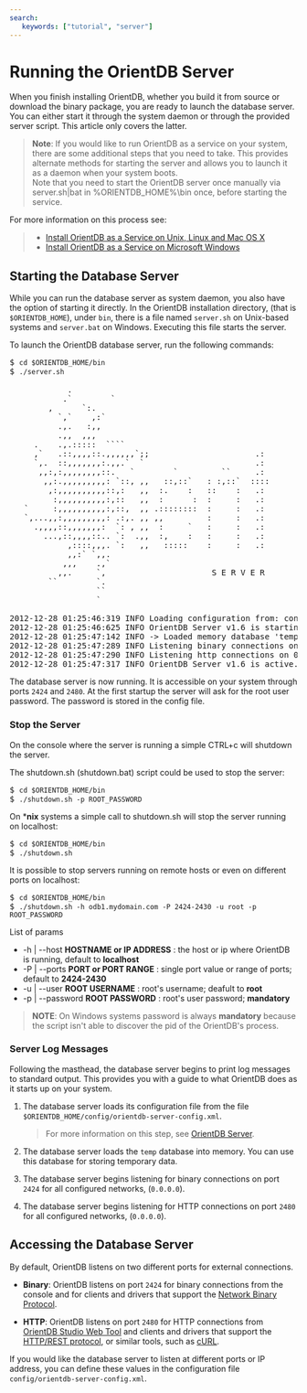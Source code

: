 ```yaml
---
search:
   keywords: ["tutorial", "server"]
---
```


# Running the OrientDB Server

When you finish installing OrientDB, whether you build it from source or download the binary package, you are ready to launch the database server.  You can either start it through the system daemon or through the provided server script.  This article only covers the latter.

>**Note**: If you would like to run OrientDB as a service on your system, there are some additional steps that you need to take.  This provides alternate methods for starting the server and allows you to launch it as a daemon when your system boots.  
Note that you need to start the OrientDB server once manually via server.sh|bat in %ORIENTDB_HOME%\bin once, before starting the service.

For more information on this process see:
>
>- [Install OrientDB as a Service on Unix, Linux and Mac OS X](../admin/Unix-Service.md)
>- [Install OrientDB as a Service on Microsoft Windows](../admin/Windows-Service.md)


## Starting the Database Server

While you can run the database server as system daemon, you also have the option of starting it directly.  In the OrientDB installation directory, (that is `$ORIENTDB_HOME`), under `bin`, there is a file named `server.sh` on Unix-based systems and `server.bat` on Windows.  Executing this file starts the server.

To launch the OrientDB database server, run the following commands:

<pre>
$ <code class="lang-sh userinput">cd $ORIENTDB_HOME/bin</code>
$ <code class="lang-sh userinput">./server.sh</code>

            .
           .`        `
        ,      `:.
          `,`    ,:`
          .,.   :,,
          .,,  ,,,
     .    .,.:::::  ````
     ,`   .::,,,,::.,,,,,,`;;                      .:
     `,.  ::,,,,,,,:.,,.`  `                       .:
      ,,:,:,,,,,,,,::.   `        `         ``     .:
       ,,:.,,,,,,,,,: `::, ,,   ::,::`   : :,::`  ::::
        ,:,,,,,,,,,,::,:   ,,  :.    :   ::    :   .:
         :,,,,,,,,,,:,::   ,,  :      :  :     :   .:
   `     :,,,,,,,,,,:,::,  ,, .::::::::  :     :   .:
   `,...,,:,,,,,,,,,: .:,. ,, ,,         :     :   .:
     .,,,,::,,,,,,,:  `: , ,,  :     `   :     :   .:
       ...,::,,,,::.. `:  .,,  :,    :   :     :   .:
            ,::::,,,. `:   ,,   :::::    :     :   .:
            ,,:` `,,.
           ,,,    .,`
          ,,.     `,                      S E R V E R
        ``        `.
                  ``
                  `

2012-12-28 01:25:46:319 INFO Loading configuration from: config/orientdb-server-config.xml... [OServerConfigurationLoaderXml]
2012-12-28 01:25:46:625 INFO OrientDB Server v1.6 is starting up... [OServer]
2012-12-28 01:25:47:142 INFO -> Loaded memory database 'temp' [OServer]
2012-12-28 01:25:47:289 INFO Listening binary connections on 0.0.0.0:2424 [OServerNetworkListener]
2012-12-28 01:25:47:290 INFO Listening http connections on 0.0.0.0:2480 [OServerNetworkListener]
2012-12-28 01:25:47:317 INFO OrientDB Server v1.6 is active. [OServer]
</pre>

The database server is now running.  It is accessible on your system through ports `2424` and `2480`.
At the first startup the server will ask for the root user password. The password is stored in the config file.
 
### Stop the Server

On the console where the server is running a simple CTRL+c will shutdown the server.

The shutdown.sh (shutdown.bat) script could be used to stop the server:

<pre>
$ <code class="lang-sh userinput">cd $ORIENTDB_HOME/bin</code>
$ <code class="lang-sh userinput">./shutdown.sh -p ROOT_PASSWORD</code>
</pre>

On ***nix** systems a simple call to shutdown.sh will stop the server running on localhost:

<pre>
$ <code class="lang-sh userinput">cd $ORIENTDB_HOME/bin</code>
$ <code class="lang-sh userinput">./shutdown.sh</code>
</pre>

It is possible to stop servers running on remote hosts or even on different ports on localhost:

<pre>
$ <code class="lang-sh userinput">cd $ORIENTDB_HOME/bin</code>
$ <code class="lang-sh userinput">./shutdown.sh -h odb1.mydomain.com -P 2424-2430 -u root -p ROOT_PASSWORD</code>
</pre>

List of params

- -h | --host **HOSTNAME or IP ADDRESS** : the host or ip where OrientDB is running, default to **localhost**
- -P | --ports **PORT or PORT RANGE** : single port value or range of ports; default to **2424-2430**
- -u | --user **ROOT USERNAME** : root's username; deafult to  **root**
- -p | --password **ROOT PASSWORD** : root's user password; **mandatory**

>**NOTE**: On Windows systems password is always **mandatory** because the script isn't able to discover the pid of the OrientDB's process.

### Server Log Messages

Following the masthead, the database server begins to print log messages to standard output.  This provides you with a guide to what OrientDB does as it starts up on your system.

1. The database server loads its configuration file from the file `$ORIENTDB_HOME/config/orientdb-server-config.xml`.

   >For more information on this step, see [OrientDB Server](../internals/DB-Server.md).

1. The database server loads the `temp` database into memory.  You can use this database for storing temporary data.

1. The database server begins listening for binary connections on port `2424` for all configured networks, (`0.0.0.0`).

1. The database server begins listening for HTTP connections on port `2480` for all configured networks, (`0.0.0.0`).

## Accessing the Database Server

By default, OrientDB listens on two different ports for external connections.

- **Binary**: OrientDB listens on port `2424` for binary connections from the console and for clients and drivers that support the [Network Binary Protocol](../internals/Network-Binary-Protocol.md).

- **HTTP**: OrientDB listens on port `2480` for HTTP connections from [OrientDB Studio Web Tool](http://www.orientechnologies.com/docs/last/orientdb-studio.wiki/Home-page.html) and clients and drivers that support the [HTTP/REST protocol](../misc/OrientDB-REST.md), or similar tools, such as [cURL](http://en.wikipedia.org/wiki/cURL).

If you would like the database server to listen at different ports or IP address, you can define these values in the configuration file `config/orientdb-server-config.xml`.


